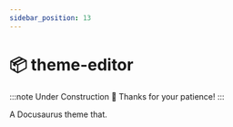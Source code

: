 ```yaml
---
sidebar_position: 13
---
```


# 📦 theme-editor

:::note Under Construction 🚧
Thanks for your patience!
:::

<!-- If this changes, then change: README.md -->

A Docusaurus theme that.
